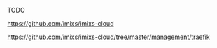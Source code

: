 TODO

https://github.com/imixs/imixs-cloud

https://github.com/imixs/imixs-cloud/tree/master/management/traefik

